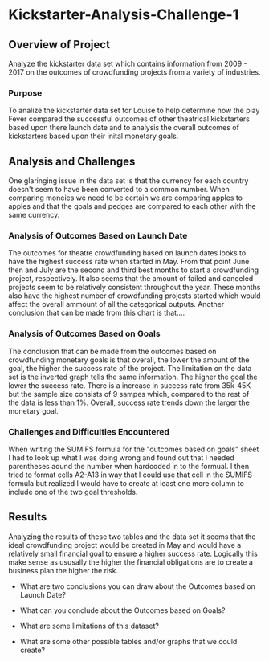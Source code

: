 # Kickstarter-Analysis-Challenge-1
## Overview of Project 
Analyze the kickstarter data set which contains information from 2009 - 2017 on the outcomes of crowdfunding projects from a variety of industries. 
### Purpose
To analize the kickstarter data set for Louise to help determine how the play Fever compared the successful outcomes of other theatrical kickstarters based upon there launch date and to analysis the overall outcomes of kickstarters based upon their inital monetary goals.
## Analysis and Challenges
One glaringing issue in the data set is that the currency for each country doesn't seem to have been converted to a common number. When comparing moneies we need to be certain we are comparing apples to apples and that the goals and pedges are compared to each other with the same currency. 
### Analysis of Outcomes Based on Launch Date
The outcomes for theatre crowdfunding based on launch dates looks to have the highest success rate when started in May. From that point June then and July are the second and third best months to start a crowdfunding project, respectively. It also seems that the amount of failed and canceled projects seem to be relatively consistent throughout the year. These months also have the highest number of crowdfunding projests started which would affect the overall ammount of all the categorical outputs. Another conclusion that  can be made from this chart is that....
### Analysis of Outcomes Based on Goals
The conclusion that can be made from the outcomes based on crowdfunding monetary goals is that overall, the lower the amount of the goal, the higher the success rate of the project. The limitation on the data set is the inverted graph tells the same information. The higher the goal the lower the success rate. There is a increase in success rate from 35k-45K but the sample size consists of 9 sampes which, compared to the rest of the data is less than 1%. Overall, success rate trends down the larger the monetary goal. 
### Challenges and Difficulties Encountered
When writing the SUMIFS formula for the "outcomes based on goals" sheet I had to look up what I was doing wrong and found out that I needed parentheses aound the number when hardcoded in to the formual. I then tried to format cells A2-A13 in way that I could use that cell in the SUMIFS formula but realized I would have to create at least one more column to include one of the two goal thresholds. 
## Results
Analyzing the results of these two tables and the data set it seems that the ideal crowdfunding project would be created in May and would have a relatively small financial goal to ensure a higher success rate. Logically this make sense as ususally the higher the financial obligations are to create a business plan the higher the risk. 



- What are two conclusions you can draw about the Outcomes based on Launch Date?

- What can you conclude about the Outcomes based on Goals?

- What are some limitations of this dataset?

- What are some other possible tables and/or graphs that we could create?
